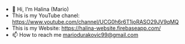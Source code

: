 - 👋 Hi, I’m Halina (Mario)
- This is my YouTube chanel: https://www.youtube.com/channel/UCG0h6r6T1joRASO29JV9qMQ
- This is my Website: https://halina-website.firebaseapp.com/
- 📫 How to reach me mariodurakovic99@gmail.com

<!---
halina20011/halina20011 is a ✨ special ✨ repository because its `README.md` (this file) appears on your GitHub profile.
You can click the Preview link to take a look at your changes.
--->
